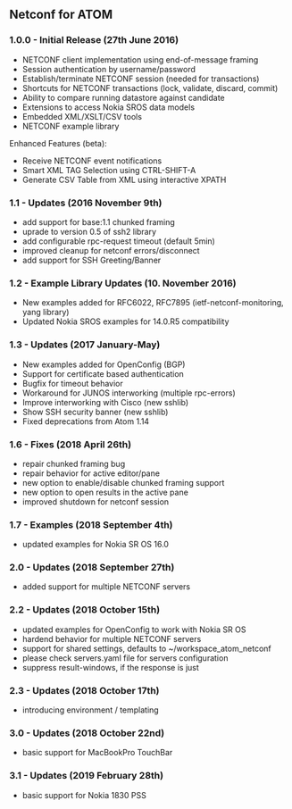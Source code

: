 ## Netconf for ATOM

### 1.0.0 - Initial Release (27th June 2016)
* NETCONF client implementation using end-of-message framing
* Session authentication by username/password
* Establish/terminate NETCONF session (needed for transactions)
* Shortcuts for NETCONF transactions (lock, validate, discard, commit)
* Ability to compare running datastore against candidate
* Extensions to access Nokia SROS data models
* Embedded XML/XSLT/CSV tools
* NETCONF example library

Enhanced Features (beta):
* Receive NETCONF event notifications
* Smart XML TAG Selection using CTRL-SHIFT-A
* Generate CSV Table from XML using interactive XPATH

### 1.1 - Updates (2016 November 9th)
* add support for base:1.1 chunked framing
* uprade to version 0.5 of ssh2 library
* add configurable rpc-request timeout (default 5min)
* improved cleanup for netconf errors/disconnect
* add support for SSH Greeting/Banner

### 1.2 - Example Library Updates (10. November 2016)
* New examples added for RFC6022, RFC7895
  (ietf-netconf-monitoring, yang library)
* Updated Nokia SROS examples for 14.0.R5 compatibility

### 1.3 - Updates (2017 January-May)
* New examples added for OpenConfig (BGP)
* Support for certificate based authentication
* Bugfix for timeout behavior
* Workaround for JUNOS interworking (multiple rpc-errors)
* Improve interworking with Cisco (new sshlib)
* Show SSH security banner (new sshlib)
* Fixed deprecations from Atom 1.14

### 1.6 - Fixes (2018 April 26th)
* repair chunked framing bug
* repair behavior for active editor/pane
* new option to enable/disable chunked framing support
* new option to open results in the active pane
* improved shutdown for netconf session

### 1.7 - Examples (2018 September 4th)
* updated examples for Nokia SR OS 16.0

### 2.0 - Updates (2018 September 27th)
* added support for multiple NETCONF servers

### 2.2 - Updates (2018 October 15th)
* updated examples for OpenConfig to work with Nokia SR OS
* hardend behavior for multiple NETCONF servers
* support for shared settings, defaults to ~/workspace_atom_netconf
* please check servers.yaml file for servers configuration
* suppress result-windows, if the response is just <ok>

### 2.3 - Updates (2018 October 17th)
* introducing environment / templating

### 3.0 - Updates (2018 October 22nd)
* basic support for MacBookPro TouchBar

### 3.1 - Updates (2019 February 28th)
* basic support for Nokia 1830 PSS

